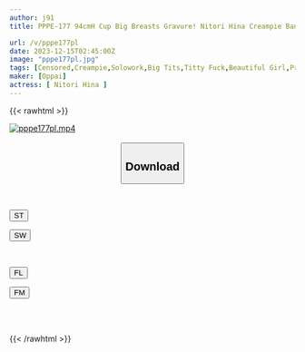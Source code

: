 ```yaml
---
author: j91
title: PPPE-177 94cmH Cup Big Breasts Gravure! Nitori Hina Creampie Ban Lifted! Transfer SPECIAL!

url: /v/pppe177pl
date: 2023-12-15T02:45:00Z
image: "pppe177pl.jpg"
tags: [Censored,Creampie,Solowork,Big Tits,Titty Fuck,Beautiful Girl,Promiscuity	 ]
maker: [Oppai]
actress: [ Nitori Hina ]
---
```



{{< rawhtml >}}

<div class="video" data-videoid="Or4KB1lpRjsZpQG">
    <a href="javascript:;">
        <img src="/v/pppe177pl/pppe177pl.jpg" width="WIDTH" height="HEIGHT" alt="pppe177pl.mp4" loading="lazy">
    </a>
</div>

<script type="text/javascript" src="https://j91.asia/asset/on-demand-st.js"></script>

<br>
  <link rel="stylesheet" href="https://j91.asia/asset/bs5.css">
  
  <center>
  <button class="btn btn-primary" type="button" data-bs-toggle="collapse" data-bs-target=".multi-collapse" aria-expanded="false" aria-controls="multiCollapseExample1 multiCollapseExample2"><h2>Download</h2></button></center>
</p>
<div class="row">
  <div class="col">
    <div class="collapse multi-collapse" id="multiCollapseExample1">
      <div class="card card-body">
	      	      <br>
<div class="buttons">  
<p><a href="https://streamtape.to/v/Or4KB1lpRjsZpQG" target="_blank"><button class="btn-hover color-3"><i class="fa fa-download"></i> ST</button></a></p>
<p><a href="https://flaswish.com/2jlsevks7207" target="_blank"><button class="btn-hover color-2"><i class="fa fa-download"></i> SW</button></a></p></div>
    </div>
  </div>
</div>
  <div class="col">
    <div class="collapse multi-collapse" id="multiCollapseExample2">
      <div class="card card-body">
	      <br>
<div class="buttons">
<p><a href="javascript:;" target="_blank"><button class="btn-hover color-9"><i class="fa fa-download"></i> FL</button></a></p>
<p><a href="javascript:;" target="_blank"><button class="btn-hover color-8"><i class="fa fa-download"></i> FM</button></a></p></div>
<br><br>
      </div>
    </div>
  </div>
</div>

{{< /rawhtml >}}